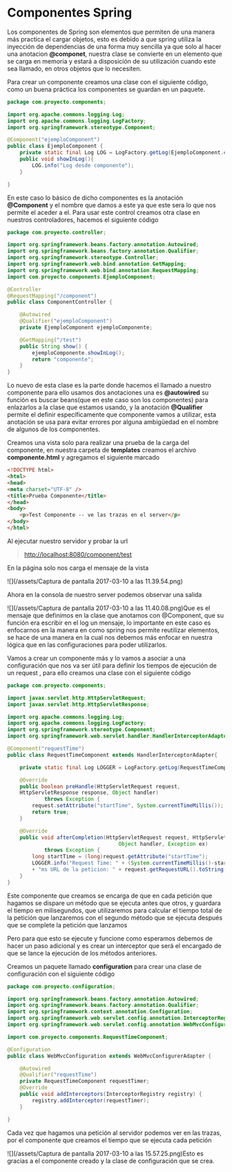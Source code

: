 # Componentes Spring

Los componentes de Spring son elementos que permiten de una manera más practica el cargar objetos, esto es debido a que spring utiliza la inyección de dependencias de una forma muy sencilla ya que solo al hacer una anotacion **@componet**, nuestra clase se convierte en un elemento que se carga en memoria y estará a disposición de su utilización cuando este sea llamado, en otros objetos que lo necesiten.

Para crear un componente creamos una clase con el siguiente código, como un buena práctica los componentes se guardan en un paquete.

```java
package com.proyecto.components;

import org.apache.commons.logging.Log;
import org.apache.commons.logging.LogFactory;
import org.springframework.stereotype.Component;

@Component("ejemploComponent")
public class EjemploComponent {
    private static final Log LOG = LogFactory.getLog(EjemploComponent.class); 
    public void showInLog(){
        LOG.info("Log desde componente");
    }

}
```

En este caso lo básico de dicho componentes es la anotación **@Component** y el nombre que damos a este ya que este sera lo que nos permite el aceder a el. Para usar este control creamos otra clase en nuestros controladores, hacemos el siguiente código

```java
package com.proyecto.controller;

import org.springframework.beans.factory.annotation.Autowired;
import org.springframework.beans.factory.annotation.Qualifier;
import org.springframework.stereotype.Controller;
import org.springframework.web.bind.annotation.GetMapping;
import org.springframework.web.bind.annotation.RequestMapping;
import com.proyecto.components.EjemploComponent;

@Controller
@RequestMapping("/component")
public class ComponentController {

    @Autowired
    @Qualifier("ejemploComponent")
    private EjemploComponent ejemploComponente;

    @GetMapping("/test")
    public String show() {
        ejemploComponente.showInLog();
        return "componente";
    }
}
```

Lo nuevo de esta clase es la parte donde hacemos el llamado a nuestro componente para ello usamos dos anotaciones una es **@autowired** su función es buscar beans\(que en este caso son los componentes\) para enlazarlos a la clase que estamos usando, y la anotación **@Qualifier** permite el definir específicamente que componente vamos a utilizar, esta anotación se usa para evitar errores por alguna ambigüedad en el nombre de algunos de los componentes.

Creamos una vista solo para realizar una prueba de la carga del componente, en nuestra carpeta de **templates** creamos el archivo **componente.html** y agregamos el siguiente marcado

```html
<!DOCTYPE html>
<html>
<head>
<meta charset="UTF-8" />
<title>Prueba Componente</title>
</head>
<body>
    <p>Test Componente -- ve las trazas en el server</p>
</body>
</html>
```

Al ejecutar nuestro servidor y probar la url

> [http://localhost:8080/component/test](http://localhost:8080/component/test)

En la página solo nos carga el mensaje de la vista

![](/assets/Captura de pantalla 2017-03-10 a las 11.39.54.png)

Ahora en la consola de nuestro server podemos observar una salida

![](/assets/Captura de pantalla 2017-03-10 a las 11.40.08.png)Que es el mensaje que definimos en la clase que anotamos con @Component, que su función era escribir en el log un mensaje, lo importante en este caso es enfocarnos en la manera en como spring nos permite reutilizar elementos, se hace de una manera en la cual nos debemos más enfocar en nuestra lógica que en las configuraciones para poder utilizarlos.

Vamos a crear un componente más y lo vamos a asociar a una configuración que nos va ser útil para definir los tiempos de ejecución de un request, para ello creamos una clase con el siguiente código

```java
package com.proyecto.components;

import javax.servlet.http.HttpServletRequest;
import javax.servlet.http.HttpServletResponse;

import org.apache.commons.logging.Log;
import org.apache.commons.logging.LogFactory;
import org.springframework.stereotype.Component;
import org.springframework.web.servlet.handler.HandlerInterceptorAdapter;

@Component("requestTime")
public class RequestTimeComponent extends HandlerInterceptorAdapter{

    private static final Log LOGGER = LogFactory.getLog(RequestTimeComponent.class);

    @Override
    public boolean preHandle(HttpServletRequest request, 
    HttpServletResponse response, Object handler)
            throws Exception {
        request.setAttribute("startTime", System.currentTimeMillis());
        return true;
    }

    @Override    
    public void afterCompletion(HttpServletRequest request, HttpServletResponse response, 
                                    Object handler, Exception ex)
            throws Exception {
        long startTime = (long)request.getAttribute("startTime");
        LOGGER.info("Request Time: " + (System.currentTimeMillis()-startTime) 
        + "ms URL de la peticion: " + request.getRequestURL().toString());
    }
}
```

Este componente que creamos se encarga de que en cada petición que hagamos se dispare un método que se ejecuta antes que otros, y guardara el tiempo en milisegundos, que utilizaremos para calcular el tiempo total de la petición que lanzaremos con el segundo método que se ejecuta después que se complete la petición que lanzamos

Pero para que esto se ejecute y funcione como esperamos debemos de hacer un paso adicional y es crear un interceptor que será el encargado de que se lance la ejecución de los métodos anteriores.

Creamos un paquete llamado **configuration** para crear una clase de configuración con el siguiente código

```java
package com.proyecto.configuration;

import org.springframework.beans.factory.annotation.Autowired;
import org.springframework.beans.factory.annotation.Qualifier;
import org.springframework.context.annotation.Configuration;
import org.springframework.web.servlet.config.annotation.InterceptorRegistry;
import org.springframework.web.servlet.config.annotation.WebMvcConfigurerAdapter;

import com.proyecto.components.RequestTimeComponent;

@Configuration
public class WebMvcConfiguration extends WebMvcConfigurerAdapter {

    @Autowired
    @Qualifier("requestTime")
    private RequestTimeComponent requestTimer;
    @Override
    public void addInterceptors(InterceptorRegistry registry) {
        registry.addInterceptor(requestTimer);
    }

}
```

Cada vez que hagamos una petición al servidor podemos ver en las trazas, por el componente que creamos el tiempo que se ejecuta cada petición

![](/assets/Captura de pantalla 2017-03-10 a las 15.57.25.png)Esto es gracias a el componente creado y la clase de configuración que se crea.

